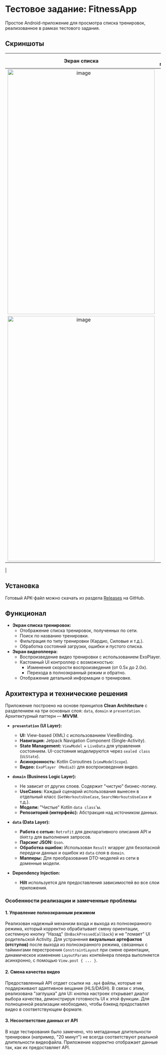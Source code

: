 # Тестовое задание: FitnessApp

Простое Android-приложение для просмотра списка тренировок, реализованное в рамках тестового задания.

## Скриншоты

| Экран списка | Экран плеера |
| :---: | :---: |
| <img width="476" height="790" alt="image" src="https://github.com/user-attachments/assets/382f399d-c1e7-4c1d-853d-4e318374710c" />
| <img width="476" height="791" alt="image" src="https://github.com/user-attachments/assets/24025d69-f862-46c6-a9a8-9f7604272d78" />
|

## Установка

Готовый APK-файл можно скачать из раздела [Releases]([link_to_your_releases_page](https://github.com/PrichiW/fitness-app-debug/releases)) на GitHub.

## Функционал

*   **Экран списка тренировок:**
    *   Отображение списка тренировок, полученных по сети.
    *   Поиск по названию тренировки.
    *   Фильтрация по типу тренировки (Кардио, Силовые и т.д.).
    *   Обработка состояний загрузки, ошибки и пустого списка.
*   **Экран видеоплеера:**
    *   Воспроизведение видео тренировки с использованием ExoPlayer.
    *   Кастомный UI контроллер с возможностью:
        *   Изменения скорости воспроизведения (от 0.5x до 2.0x).
        *   Перехода в полноэкранный режим и обратно.
    *   Отображение детальной информации о тренировке.

## Архитектура и технические решения

Приложение построено на основе принципов **Clean Architecture** с разделением на три основных слоя: `data`, `domain` и `presentation`. Архитектурный паттерн — **MVVM**.

*   **`presentation` (UI Layer):**
    *   **UI:** View-based (XML) с использованием ViewBinding.
    *   **Навигация:** Jetpack Navigation Component (Single-Activity).
    *   **State Management:** `ViewModel` + `LiveData` для управления состоянием. UI-состояния моделируются через `sealed class` (`UiState`).
    *   **Асинхронность:** Kotlin Coroutines (`viewModelScope`).
    *   **Видео:** `ExoPlayer (Media3)` для воспроизведения видео.

*   **`domain` (Business Logic Layer):**
    *   Не зависит от других слоев. Содержит "чистую" бизнес-логику.
    *   **UseCases:** Каждый сценарий использования вынесен в отдельный класс (`GetWorkoutsUseCase`, `SearchWorkoutsUseCase` и т.д.).
    *   **Модели:** "Чистые" Kotlin `data class`'ы.
    *   **Репозиторий (интерфейс):** Абстракция над источником данных.

*   **`data` (Data Layer):**
    *   **Работа с сетью:** `Retrofit` для декларативного описания API и `OkHttp` для выполнения запросов.
    *   **Парсинг JSON:** `Gson`.
    *   **Обработка ошибок:** Использован `Result` wrapper для безопасной передачи данных и ошибок из `data` слоя в `domain`.
    *   **Мапперы:** Для преобразования DTO-моделей из сети в доменные модели.

*   **Dependency Injection:**
    *   **Hilt** используется для предоставления зависимостей во все слои приложения.

### Особенности реализации и замеченные проблемы

#### 1. Управление полноэкранным режимом
Реализован надежный механизм входа и выхода из полноэкранного режима, который корректно обрабатывает смену ориентации, системную кнопку "Назад" (`OnBackPressedCallback`) и не "ломает" UI родительской Activity. Для устранения **визуальных артефактов (отступов)** после выхода из полноэкранного режима, связанных с таймингами перестроения `ConstraintLayout` при смене ориентации, динамическое изменение `LayoutParams` контейнера плеера выполняется асинхронно, с помощью `View.post { ... }`.
#### 2. Смена качества видео
Предоставленный API отдает ссылки на `.mp4` файлы, которые не поддерживают адаптивное вещание (HLS/DASH). В связи с этим, реализована "заглушка" для UI: кнопка настроек открывает диалог выбора качества, демонстрируя готовность UI к этой функции. Для полноценной реализации необходимо, чтобы бэкенд предоставлял видео в соответствующем формате.

#### 3. Несоответствие данных от API
В ходе тестирования было замечено, что метаданные длительности тренировки (например, "20 минут") не всегда соответствуют реальной длительности видеофайла. Приложение корректно отображает данные так, как их предоставляет API.
